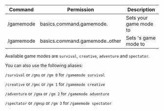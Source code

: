 | Command                        | Permission                               | Description                             |
|--------------------------------|------------------------------------------|-----------------------------------------|
| /gamemode <gamemode>           | basics.command.gamemode.<gamemode>       | Sets your game mode to <gamemode>       |
| /gamemode <gamemode> <player>  | basics.command.gamemode.<gamemode>.other | Sets <player>'s game mode to <gamemode> |

Available game modes are `survival`, `creative`, `adventure` and `spectator`.

You can also use the following aliases:

`/survival` or `/gms` or `/gm 0` for `/gamemode survival`

`/creative` or `/gmc` or `/gm 1` for `/gamemode creative`

`/adventure` or `/gma` or `/gm 2` for `/gamemode adventure`

`/spectator` or `/gmsp` or `/gm 3` for `/gamemode spectator`